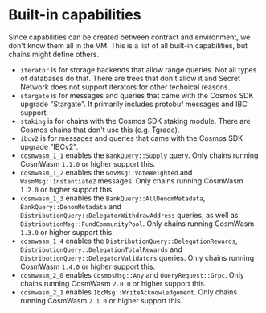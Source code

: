 # Built-in capabilities

Since capabilities can be created between contract and environment, we don't
know them all in the VM. This is a list of all built-in capabilities, but chains
might define others.

- `iterator` is for storage backends that allow range queries. Not all types of
  databases do that. There are trees that don't allow it and Secret Network does
  not support iterators for other technical reasons.
- `stargate` is for messages and queries that came with the Cosmos SDK upgrade
  "Stargate". It primarily includes protobuf messages and IBC support.
- `staking` is for chains with the Cosmos SDK staking module. There are Cosmos
  chains that don't use this (e.g. Tgrade).
- `ibcv2` is for messages and queries that came with the Cosmos SDK upgrade
  "IBCv2".
- `cosmwasm_1_1` enables the `BankQuery::Supply` query. Only chains running
  CosmWasm `1.1.0` or higher support this.
- `cosmwasm_1_2` enables the `GovMsg::VoteWeighted` and `WasmMsg::Instantiate2`
  messages. Only chains running CosmWasm `1.2.0` or higher support this.
- `cosmwasm_1_3` enables the `BankQuery::AllDenomMetadata`,
  `BankQuery::DenomMetadata` and `DistributionQuery::DelegatorWithdrawAddress`
  queries, as well as `DistributionMsg::FundCommunityPool`. Only chains running
  CosmWasm `1.3.0` or higher support this.
- `cosmwasm_1_4` enables the `DistributionQuery::DelegationRewards`,
  `DistributionQuery::DelegationTotalRewards` and
  `DistributionQuery::DelegatorValidators` queries. Only chains running CosmWasm
  `1.4.0` or higher support this.
- `cosmwasm_2_0` enables `CosmosMsg::Any` and `QueryRequest::Grpc`. Only chains
  running CosmWasm `2.0.0` or higher support this.
- `cosmwasm_2_1` enables `IbcMsg::WriteAcknowledgement`. Only chains running
  CosmWasm `2.1.0` or higher support this.
